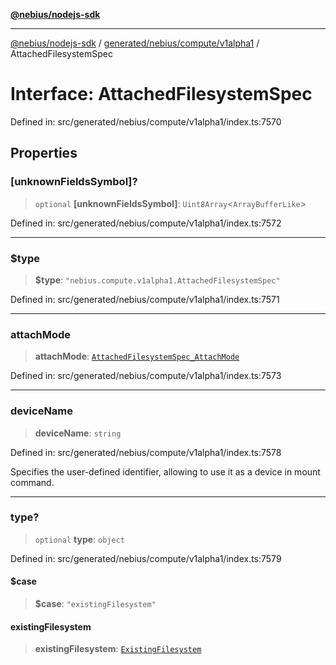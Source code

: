 [**@nebius/nodejs-sdk**](../../../../../README.md)

***

[@nebius/nodejs-sdk](../../../../../README.md) / [generated/nebius/compute/v1alpha1](../README.md) / AttachedFilesystemSpec

# Interface: AttachedFilesystemSpec

Defined in: src/generated/nebius/compute/v1alpha1/index.ts:7570

## Properties

### \[unknownFieldsSymbol\]?

> `optional` **\[unknownFieldsSymbol\]**: `Uint8Array`\<`ArrayBufferLike`\>

Defined in: src/generated/nebius/compute/v1alpha1/index.ts:7572

***

### $type

> **$type**: `"nebius.compute.v1alpha1.AttachedFilesystemSpec"`

Defined in: src/generated/nebius/compute/v1alpha1/index.ts:7571

***

### attachMode

> **attachMode**: [`AttachedFilesystemSpec_AttachMode`](../type-aliases/AttachedFilesystemSpec_AttachMode.md)

Defined in: src/generated/nebius/compute/v1alpha1/index.ts:7573

***

### deviceName

> **deviceName**: `string`

Defined in: src/generated/nebius/compute/v1alpha1/index.ts:7578

Specifies the user-defined identifier, allowing to use it as a device in mount command.

***

### type?

> `optional` **type**: `object`

Defined in: src/generated/nebius/compute/v1alpha1/index.ts:7579

#### $case

> **$case**: `"existingFilesystem"`

#### existingFilesystem

> **existingFilesystem**: [`ExistingFilesystem`](ExistingFilesystem.md)
